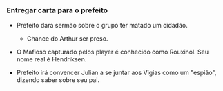 ### Entregar carta para o prefeito

- Prefeito dara sermão sobre o grupo ter matado um cidadão.
  - Chance do Arthur ser preso.


- O Mafioso capturado pelos player é conhecido como Rouxinol. Seu nome real é Hendriksen.

- Prefeito irá convencer Julian a se juntar aos Vigias como um "espião", dizendo saber sobre seu pai.